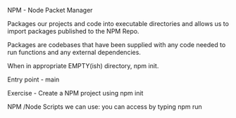 NPM - Node Packet Manager

Packages our projects and code into executable directories and allows us to import packages published to the NPM Repo.

Packages are codebases that have been supplied with any code needed to run functions and any external dependencies.

When in appropriate EMPTY(ish) directory, npm init.

Entry point - main 

Exercise - Create a NPM project using npm init

NPM /Node Scripts we can use:
you can access by typing npm run <script name>

Some named scripts can run without specifying run:
restart
start
stop
test

In order to install node modules for dependencies use npm install

To remove packages use 'npm remove <package name>'